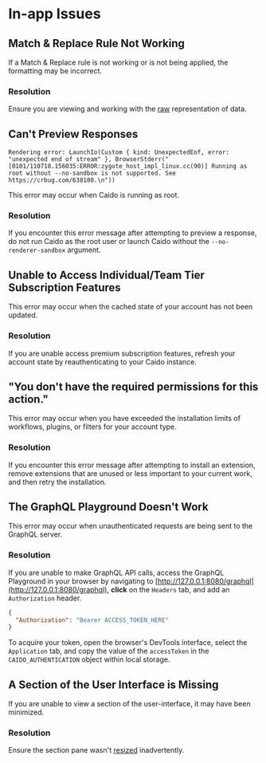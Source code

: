 # In-app Issues

## Match & Replace Rule Not Working

If a Match & Replace rule is not working or is not being applied, the formatting may be incorrect.

### Resolution

Ensure you are viewing and working with the [raw](/guides/request_response_modes.md) representation of data.

## Can't Preview Responses

```text
Rendering error: LaunchIo(Custom { kind: UnexpectedEof, error: "unexpected end of stream" }, BrowserStderr("[0101/110718.156035:ERROR:zygote_host_impl_linux.cc(90)] Running as root without --no-sandbox is not supported. See https://crbug.com/638180.\n"))
```

This error may occur when Caido is running as root.

### Resolution

If you encounter this error message after attempting to preview a response, do not run Caido as the root user or launch Caido without the `--no-renderer-sandbox` argument.

## Unable to Access Individual/Team Tier Subscription Features

This error may occur when the cached state of your account has not been updated.

### Resolution

If you are unable access premium subscription features, refresh your account state by reauthenticating to your Caido instance.

## "You don't have the required permissions for this action."

This error may occur when you have exceeded the installation limits of workflows, plugins, or filters for your account type.

### Resolution

If you encounter this error message after attempting to install an extension, remove extensions that are unused or less important to your current work, and then retry the installation.

## The GraphQL Playground Doesn't Work

This error may occur when unauthenticated requests are being sent to the GraphQL server.

### Resolution

If you are unable to make GraphQL API calls, access the GraphQL Playground in your browser by navigating to [http://127.0.0.1:8080/graphql](http://127.0.0.1:8080/graphql), **click** on the `Headers` tab, and add an `Authorization` header.

```json
{
  "Authorization": "Bearer ACCESS_TOKEN_HERE"
}
```

To acquire your token, open the browser's DevTools interface, select the `Application` tab, and copy the value of the `accessToken` in the `CAIDO_AUTHENTICATION` object within local storage.

## A Section of the User Interface is Missing

If you are unable to view a section of the user-interface, it may have been minimized.

### Resolution

Ensure the section pane wasn't [resized](/guides/ui.md#resizing-panes) inadvertently.
